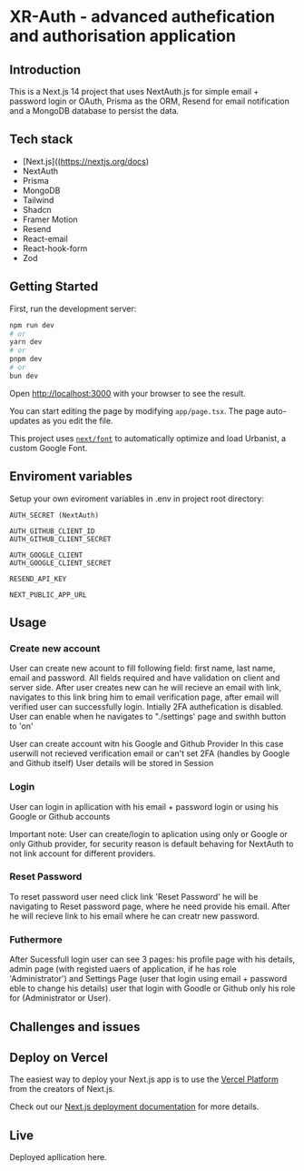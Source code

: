 # XR-Auth - advanced authefication and authorisation application

## Introduction

This is a Next.js 14 project that uses NextAuth.js for simple email + password login or OAuth, Prisma as the ORM, Resend for email notification and a MongoDB database to persist the data.


## Tech stack

- [Next.js]((https://nextjs.org/docs)
- NextAuth
- Prisma
- MongoDB
- Tailwind
- Shadcn
- Framer Motion
- Resend
- React-email
- React-hook-form
- Zod



## Getting Started

First, run the development server:

```bash
npm run dev
# or
yarn dev
# or
pnpm dev
# or
bun dev
```

Open [http://localhost:3000](http://localhost:3000) with your browser to see the result.

You can start editing the page by modifying `app/page.tsx`. The page auto-updates as you edit the file.

This project uses [`next/font`](https://nextjs.org/docs/basic-features/font-optimization) to automatically optimize and load Urbanist, a custom Google Font.

## Enviroment variables

Setup your own eviroment variables in .env in project root directory:

```DATABASE_URL (MongodDB)
AUTH_SECRET (NextAuth)

AUTH_GITHUB_CLIENT_ID 
AUTH_GITHUB_CLIENT_SECRET

AUTH_GOOGLE_CLIENT
AUTH_GOOGLE_CLIENT_SECRET

RESEND_API_KEY

NEXT_PUBLIC_APP_URL
```

## Usage

### Create new account
User can create new acount to fill following field: first name, last name, email and password. All fields required and have validation on client and server side.
After user creates new can he will recieve an email with link, navigates to this link bring him to email verification page, after email will verified user can successfully login.
Intially 2FA authefication is disabled. User can enable when he navigates to "./settings' page and swithh button to 'on'

User can create account witn his Google and Github Provider
In this case userwill not recieved verification email or can't set 2FA (handles by Google and Github itself)
User details will be stored in Session 


### Login 
User can login in apllication with his email + password login or using his Google or Github accounts

Important note: User can create/login to aplication using only or Google or only Github provider, for security reason is default behaving for NextAuth to not link account for different providers.

### Reset Password 

To reset password user need click link 'Reset Password' he will be navigating to Reset password page, where he need provide his email. After he will recieve link to his email where he can creatr new password.

### Futhermore

After Sucessfull login user can see 3 pages: his profile page with his details, admin page (with registed uaers of application, if he has role 'Administrator') and Settings Page (user that login using email + password eble to change his details) user that login with Goodle or Github only his role for (Administrator or User).

## Challenges and issues

## Deploy on Vercel

The easiest way to deploy your Next.js app is to use the [Vercel Platform](https://vercel.com/new?utm_medium=default-template&filter=next.js&utm_source=create-next-app&utm_campaign=create-next-app-readme) from the creators of Next.js.

Check out our [Next.js deployment documentation](https://nextjs.org/docs/deployment) for more details.

## Live 

Deployed apllication here.
